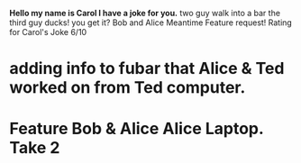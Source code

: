 **Hello my name is Carol I have a joke for you.**
two guy walk into a bar the third guy ducks!
you get it?
Bob and Alice Meantime Feature request! Rating for Carol's Joke 6/10
# adding info to fubar that Alice & Ted worked on from Ted computer.
# Feature Bob & Alice Alice Laptop. Take 2 
